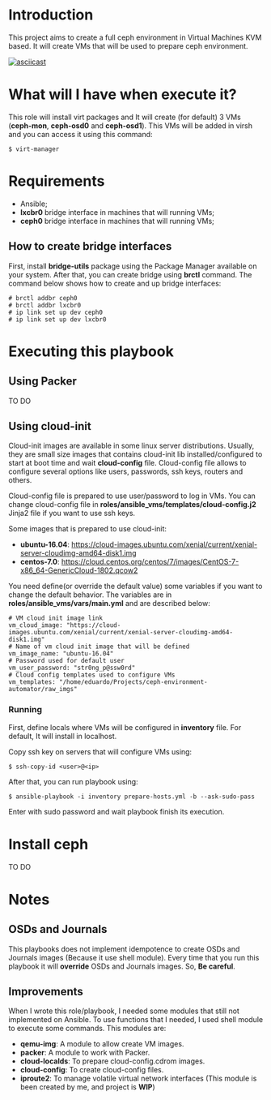 # Introduction

This project aims to create a full ceph environment in Virtual Machines KVM based. It will create VMs that will be used to prepare ceph environment.

[![asciicast](https://asciinema.org/a/182339.png)](https://asciinema.org/a/182339)

# What will I have when execute it?

This role will install virt packages and It will create (for default) 3 VMs (**ceph-mon**, **ceph-osd0** and **ceph-osd1**). This VMs will be added in virsh and you can access it using this command:

```shell
$ virt-manager
```

# Requirements

- Ansible;
- **lxcbr0** bridge interface in machines that will running VMs;
- **ceph0** bridge interface in machines that will running VMs;

## How to create bridge interfaces

First, install **bridge-utils** package using the Package Manager available on your system.
After that, you can create bridge using **brctl** command. The command below shows how to create and up bridge interfaces:

```shell
# brctl addbr ceph0
# brctl addbr lxcbr0
# ip link set up dev ceph0
# ip link set up dev lxcbr0
```


# Executing this playbook
## Using Packer

TO DO

## Using cloud-init

Cloud-init images are available in some linux server distributions. Usually, they are small size images that contains cloud-init lib installed/configured to start at boot time and wait **cloud-config** file. Cloud-config file allows to configure several options like users, passwords, ssh keys, routers and others.

Cloud-config file is prepared to use user/password to log in VMs. You can change cloud-config file in **roles/ansible_vms/templates/cloud-config.j2** Jinja2 file if you want to use ssh keys.

Some images that is prepared to use cloud-init:
- **ubuntu-16.04**: https://cloud-images.ubuntu.com/xenial/current/xenial-server-cloudimg-amd64-disk1.img
- **centos-7.0**: https://cloud.centos.org/centos/7/images/CentOS-7-x86_64-GenericCloud-1802.qcow2

You need define(or override the default value) some variables if you want to change the default behavior. The variables are in **roles/ansible_vms/vars/main.yml** and are described below:

```
# VM cloud init image link
vm_cloud_image: "https://cloud-images.ubuntu.com/xenial/current/xenial-server-cloudimg-amd64-disk1.img"
# Name of vm cloud init image that will be defined
vm_image_name: "ubuntu-16.04"
# Password used for default user
vm_user_password: "str0ng_p@ssw0rd"
# Cloud config templates used to configure VMs
vm_templates: "/home/eduardo/Projects/ceph-environment-automator/raw_imgs"
```
### Running

First, define locals where VMs will be configured in **inventory** file. For default, It will install in localhost.

Copy ssh key on servers that will configure VMs using:

```shell
$ ssh-copy-id <user>@<ip>
```

After that, you can run playbook using:

```shell
$ ansible-playbook -i inventory prepare-hosts.yml -b --ask-sudo-pass
```

Enter with sudo password and wait playbook finish
its execution.

# Install ceph

TO DO

# Notes

## OSDs and Journals

This playbooks does not implement idempotence to create OSDs and Journals images (Because it use shell module). Every time that you run this playbook it will **override** OSDs and Journals images. So, **Be careful**.

## Improvements

When I wrote this role/playbook, I needed some modules that still not implemented on Ansible. To use functions that I needed, I used shell module to execute some commands.
This modules are:
- **qemu-img**: A module to allow create VM images.
- **packer**: A module to work with Packer.
- **cloud-localds**: To prepare cloud-config.cdrom images.
- **cloud-config**: To create cloud-config files.
- **iproute2**: To manage volatile virtual network interfaces (This module is been created by me, and project is **WIP**)
